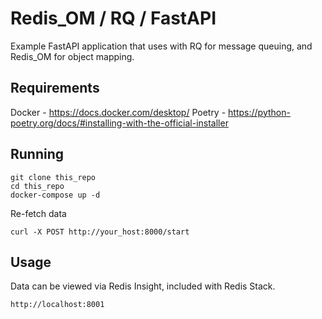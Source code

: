 # Redis_OM / RQ / FastAPI

Example FastAPI application that uses with RQ for message queuing, and Redis_OM for object mapping.

## Requirements

Docker - https://docs.docker.com/desktop/
Poetry - https://python-poetry.org/docs/#installing-with-the-official-installer

## Running

    git clone this_repo
    cd this_repo
    docker-compose up -d

Re-fetch data

    curl -X POST http://your_host:8000/start

## Usage

Data can be viewed via Redis Insight, included with Redis Stack.

`http://localhost:8001`
